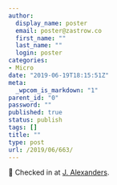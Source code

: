```yaml
---
author:
  display_name: poster
  email: poster@zastrow.co
  first_name: ""
  last_name: ""
  login: poster
categories:
- Micro
date: "2019-06-19T18:15:51Z"
meta:
  _wpcom_is_markdown: "1"
parent_id: "0"
password: ""
published: true
status: publish
tags: []
title: ""
type: post
url: /2019/06/663/
---
```

<p><span>📍</span> Checked in at <a href="http://4sq.com/6zHdy0">J. Alexanders</a>.</p>
